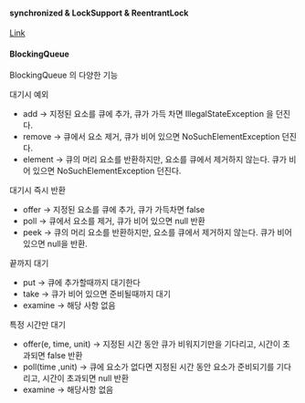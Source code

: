 #### synchronized & LockSupport & ReentrantLock
[Link](https://dkswhdgur246.tistory.com/76)

#### BlockingQueue
BlockingQueue 의 다양한 기능

대기시 예외

- add → 지정된 요소를 큐에 추가, 큐가 가득 차면 IllegalStateException 을 던진다.
- remove → 큐에서 요소 제거, 큐가 비어 있으면 NoSuchElementException 던진다.
- element → 큐의 머리 요소를 반환하지만, 요소를 큐에서 제거하지 않는다. 큐가 비어 있으면 NoSuchElementException 던진다.

대기시 즉시 반환

- offer → 지정된 요소를 큐에 추가, 큐가 가득차면 false
- poll → 큐에서 요소를 제거, 큐가 비어 있으면 null 반환
- peek → 큐의 머리 요소를 반환하지만, 요소를 큐에서 제거하지 않는다. 큐가 비어있으면 null을 반환.

끝까지 대기

- put → 큐에 추가할때까지 대기한다
- take → 큐가 비어 있으면 준비될때까지 대기
- examine → 해당 사항 없음

특정 시간만 대기

- offer(e, time, unit) → 지정된 시간 동안 큐가 비워지기만을 기다리고, 시간이 초과되면 false 반환
- poll(time ,unit) → 큐에 요소가 없다면 지정된 시간 동안 요소가 준비되기를 기다리고, 시간이 초과되면 null 반환
- examine → 해당사항 없음
